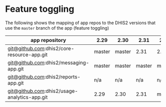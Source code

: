 # Feature toggling

The following shows the mapping of app repos to the DHIS2 versions that use the `master` branch of the app (feature toggling)

|app repository|2.29|2.30|2.31|2.32|2.33|
|---|---|---|---|---|---|
|git@github.com:dhis2/core-resource-app.git|master|master|2.31|2.32|master|
|git@github.com:dhis2/messaging-app.git|master|master|master|master|master|
|git@github.com:dhis2/reports-app.git|n/a|n/a|n/a|n/a|master|
|git@github.com:dhis2/usage-analytics-app.git|2.29|2.30|2.31|master|2.33| 
